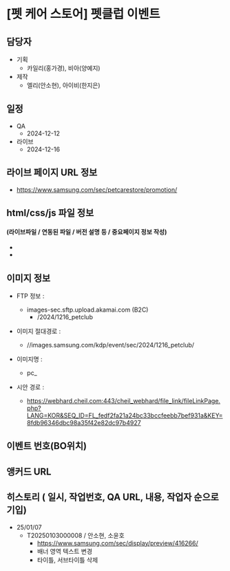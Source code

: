 # [펫 케어 스토어] 펫클럽 이벤트

## 담당자

+ 기획
    - 카일리(홍가경), 비아(양예지)
+ 제작
    - 엘리(안소현), 아이비(한지은)



## 일정

+ QA
    - 2024-12-12
+ 라이브
    - 2024-12-16



##  라이브 페이지 URL 정보

+ https://www.samsung.com/sec/petcarestore/promotion/



## html/css/js 파일 정보
#### (라이브파일 / 연동된 파일 / 버전 설명 등 / 중요페이지 정보 작성)
- 
- 



## 이미지 정보
- FTP 정보 : 
  - images-sec.sftp.upload.akamai.com (B2C)
    - /2024/1216_petclub
- 이미지 절대경로 : 
  - //images.samsung.com/kdp/event/sec/2024/1216_petclub/
- 이미지명 : 
  - pc_

- 시안 경로 :
  - https://webhard.cheil.com:443/cheil_webhard/file_link/fileLinkPage.php?LANG=KOR&SEQ_ID=FL_fedf2fa21a24bc33bccfeebb7bef931a&KEY=8fdb96346dbc98a35f42e82dc97b4927



## 이벤트 번호(BO위치)



## 앵커드 URL



## 히스토리 ( 일시, 작업번호, QA URL, 내용, 작업자 순으로 기입)
+ 25/01/07
  - T20250103000008 / 안소현, 소윤호
    - https://www.samsung.com/sec/display/preview/416266/
    - 배너 영역 텍스트 변경
    - 타이틀, 서브타이틀 삭제